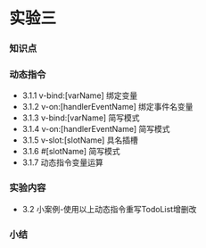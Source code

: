 # 实验三

### 知识点

### 动态指令
- 3.1.1 v-bind:[varName] 绑定变量
- 3.1.2 v-on:[handlerEventName] 绑定事件名变量
- 3.1.3 v-bind:[varName] 简写模式 
- 3.1.4 v-on:[handlerEventName] 简写模式
- 3.1.5 v-slot:[slotName] 具名插槽
- 3.1.6 #[slotName] 简写模式
- 3.1.7 动态指令变量运算


### 实验内容

- 3.2 小案例-使用以上动态指令重写TodoList增删改


### 小结


